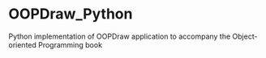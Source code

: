 # OOPDraw_Python
Python implementation of OOPDraw application to accompany the Object-oriented Programming book
